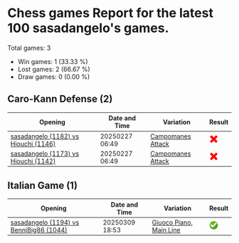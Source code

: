 # Chess games Report for the latest 100 sasadangelo's games.

Total games: 3
- Win games: 1 (33.33 %)
- Lost games: 2 (66.67 %)
- Draw games: 0 (0.00 %)

## Caro-Kann Defense (2)

| Opening | Date and Time | Variation | Result |
|---------|---------------|-----------|--------|
| [sasadangelo (1182) vs Hiouchi (1146)](https://www.chess.com/game/daily/780111315) | 20250227 06:49 | [Campomanes Attack](https://www.chess.com/openings/Caro-Kann-Defense-Campomanes-Attack) | ![Lose](img/lose.png) |
| [sasadangelo (1173) vs Hiouchi (1142)](https://www.chess.com/game/daily/780111349) | 20250227 06:49 | [Campomanes Attack](https://www.chess.com/openings/Caro-Kann-Defense-2.d4-d5-3.Nc3) | ![Lose](img/lose.png) |

## Italian Game (1)

| Opening | Date and Time | Variation | Result |
|---------|---------------|-----------|--------|
| [sasadangelo (1194) vs BenniBig86 (1044)](https://www.chess.com/game/daily/785025757) | 20250309 18:53 | [Giuoco Piano, Main Line](https://www.chess.com/openings/Giuoco-Piano-Game-Main-Line-4...d6) | ![Win](img/win.png) |
